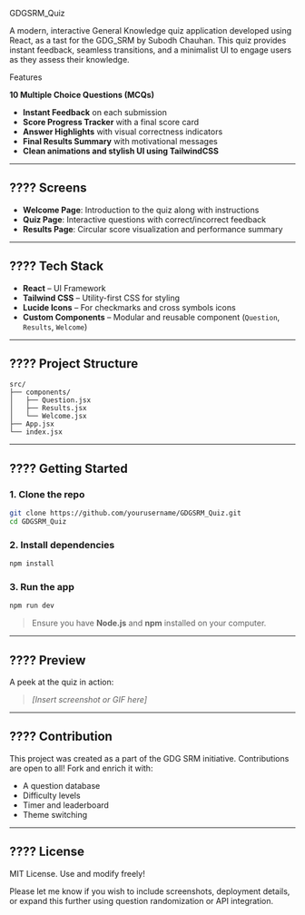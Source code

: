 GDGSRM_Quiz

A modern, interactive General Knowledge quiz application developed using React, as a tast for the GDG_SRM by Subodh Chauhan. This quiz provides instant feedback, seamless transitions, and a minimalist UI to engage users as they assess their knowledge.

Features

**10 Multiple Choice Questions (MCQs)**
- **Instant Feedback** on each submission
- **Score Progress Tracker** with a final score card
- **Answer Highlights** with visual correctness indicators
- **Final Results Summary** with motivational messages
- **Clean animations and stylish UI using TailwindCSS**

---

## ????️ Screens

- **Welcome Page**: Introduction to the quiz along with instructions
- **Quiz Page**: Interactive questions with correct/incorrect feedback
- **Results Page**: Circular score visualization and performance summary

---

## ???? Tech Stack

- **React** – UI Framework
- **Tailwind CSS** – Utility-first CSS for styling
- **Lucide Icons** – For checkmarks and cross symbols icons
- **Custom Components** – Modular and reusable component (`Question`, `Results`, `Welcome`)

---

## ???? Project Structure

```
src/
├── components/
│   ├── Question.jsx
│   ├── Results.jsx
│   └── Welcome.jsx
├── App.jsx
└── index.jsx
```

---

## ????️ Getting Started

### 1. Clone the repo

```bash
git clone https://github.com/yourusername/GDGSRM_Quiz.git
cd GDGSRM_Quiz
```

### 2. Install dependencies

```bash
npm install
```

### 3. Run the app

```bash
npm run dev
```

> Ensure you have **Node.js** and **npm** installed on your computer.

---

## ???? Preview

A peek at the quiz in action:

> _[Insert screenshot or GIF here]_

---

## ???? Contribution

This project was created as a part of the GDG SRM initiative. Contributions are open to all! Fork and enrich it with:
- A question database
- Difficulty levels
- Timer and leaderboard
- Theme switching

---

## ???? License

MIT License. Use and modify freely!

Please let me know if you wish to include screenshots, deployment details, or expand this further using question randomization or API integration.